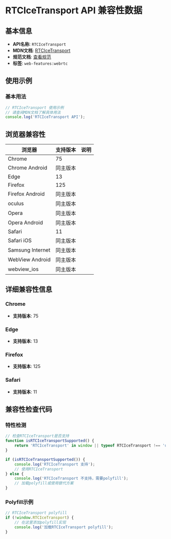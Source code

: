 # RTCIceTransport API 兼容性数据

## 基本信息

- **API名称**: `RTCIceTransport`
- **MDN文档**: [RTCIceTransport](https://developer.mozilla.org/docs/Web/API/RTCIceTransport)
- **规范文档**: [查看规范](https://w3c.github.io/webrtc-pc/#dom-rtcicetransport)
- **标签**: `web-features:webrtc`

## 使用示例

### 基本用法

```javascript
// RTCIceTransport 使用示例
// 请查阅MDN文档了解具体用法
console.log('RTCIceTransport API');
```

## 浏览器兼容性

| 浏览器 | 支持版本 | 说明 |
|--------|----------|------|
| Chrome | 75 |  |
| Chrome Android | 同主版本 |  |
| Edge | 13 |  |
| Firefox | 125 |  |
| Firefox Android | 同主版本 |  |
| oculus | 同主版本 |  |
| Opera | 同主版本 |  |
| Opera Android | 同主版本 |  |
| Safari | 11 |  |
| Safari iOS | 同主版本 |  |
| Samsung Internet | 同主版本 |  |
| WebView Android | 同主版本 |  |
| webview_ios | 同主版本 |  |

## 详细兼容性信息

### Chrome

- **支持版本**: 75

### Edge

- **支持版本**: 13

### Firefox

- **支持版本**: 125

### Safari

- **支持版本**: 11

## 兼容性检查代码

### 特性检测

```javascript
// 检查RTCIceTransport是否支持
function isRTCIceTransportSupported() {
    return 'RTCIceTransport' in window || typeof RTCIceTransport !== 'undefined';
}

if (isRTCIceTransportSupported()) {
    console.log('RTCIceTransport 支持');
    // 使用RTCIceTransport
} else {
    console.log('RTCIceTransport 不支持，需要polyfill');
    // 加载polyfill或使用替代方案
}
```

### Polyfill示例

```javascript
// RTCIceTransport polyfill
if (!window.RTCIceTransport) {
    // 在这里添加polyfill实现
    console.log('加载RTCIceTransport polyfill');
}
```

